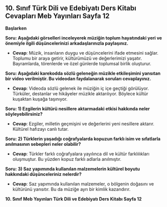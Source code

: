## 10. Sınıf Türk Dili ve Edebiyatı Ders Kitabı Cevapları Meb Yayınları Sayfa 12

**Başlarken**

**Soru: Aşağıdaki görselleri inceleyerek müziğin toplum hayatındaki yeri ve önemiyle ilgili düşüncelerinizi arkadaşlarınızla paylaşınız.**

* **Cevap**: Müzik, insanların duygu ve düşüncelerini ifade etmesini sağlar. Toplumu bir araya getirir, kültürümüzü ve değerlerimizi yaşatır. Bayramlarda, törenlerde ve özel günlerde toplumsal birlik oluşturur.

**Soru: Aşağıdaki karekodda sözlü geleneğin müzikle etkileşimini yansıtan bir video verilmiştir. Bu videodan faydalanarak soruları cevaplayınız.**

* **Cevap**: Videoda sözlü gelenek ile müziğin iç içe geçtiği görülüyor. Türküler, destanlar ve hikâyeler müzikle aktarılıyor. Böylece kültür kuşaktan kuşağa taşınıyor.

**Soru: 1) Ezgilerin kültürü nesillere aktarmadaki etkisi hakkında neler söyleyebilirsiniz?**

* **Cevap**: Ezgiler, milletin geçmişini ve değerlerini yeni nesillere aktarır. Kültürel hafızayı canlı tutar.

**Soru: 2) Türklerin yaşadığı coğrafyalarda kopuzun farklı isim ve sıfatlarla anılmasının sebepleri neler olabilir?**

* **Cevap**: Türkler farklı coğrafyalara yayılınca dil ve kültür farklılıkları oluşmuştur. Bu yüzden kopuz farklı adlarla anılmıştır.

**Soru: 3) Saz yapımında kullanılan malzemelerin kültürel boyutu hakkındaki düşünceleriniz nelerdir?**

* **Cevap**: Saz yapımında kullanılan malzemeler, o bölgenin doğasını ve kültürünü yansıtır. Bu da müziğe ayrı bir kimlik kazandırır.

**10. Sınıf Meb Yayınları Türk Dili ve Edebiyatı Ders Kitabı Sayfa 12**